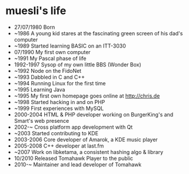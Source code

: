 muesli's life
===============

- 27/07/1980 Born
- ~1986 A young kid stares at the fascinating green screen of his dad's computer
- ~1989 Started learning BASIC on an ITT-3030
- 07/1990 My first own computer
- ~1991 My Pascal phase of life
- 1992-1997 Sysop of my own little BBS (Wonder Box)
- ~1992 Node on the FidoNet
- ~1993 Dabbled in C and C++
- ~1994 Running Linux for the first time
- ~1995 Learning Java
- ~1995 My first own homepage goes online at http://chris.de
- ~1998 Started hacking in and on PHP
- ~1999 First experiences with MySQL
- 2000-2004 HTML & PHP developer working on BurgerKing's and Smart's web presence
- 2002-~ Cross platform app development with Qt
- ~2003 Started contributing to KDE
- 2003-2006 Core developer of Amarok, a KDE music player
- 2005-2008 C++ developer at last.fm
- ~2007 Work on libketama, a consistent hashing algo & library
- 10/2010 Released Tomahawk Player to the public
- 2010-~ Maintainer and lead developer of Tomahawk
